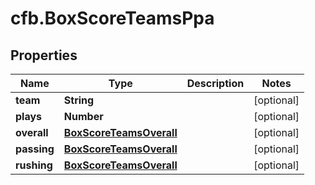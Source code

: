# cfb.BoxScoreTeamsPpa

## Properties
Name | Type | Description | Notes
------------ | ------------- | ------------- | -------------
**team** | **String** |  | [optional] 
**plays** | **Number** |  | [optional] 
**overall** | [**BoxScoreTeamsOverall**](BoxScoreTeamsOverall.md) |  | [optional] 
**passing** | [**BoxScoreTeamsOverall**](BoxScoreTeamsOverall.md) |  | [optional] 
**rushing** | [**BoxScoreTeamsOverall**](BoxScoreTeamsOverall.md) |  | [optional] 


